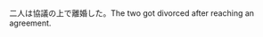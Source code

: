 <tr><td>二人は協議の上で離婚した。<td><tr><tr><td>The two got divorced after reaching an agreement.<td><tr></table>


